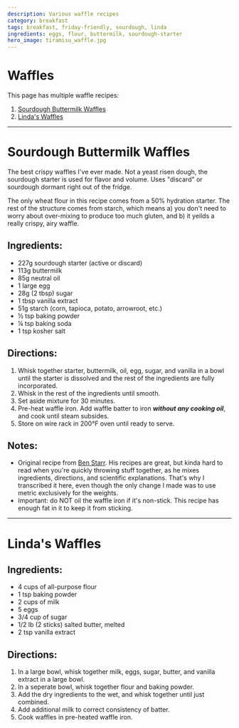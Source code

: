 ```yaml
---
description: Various waffle recipes
category: breakfast
tags: breakfast, friday-friendly, sourdough, linda
ingredients: eggs, flour, buttermilk, sourdough-starter
hero_image: tiramisu_waffle.jpg
---
```


# Waffles

This page has multiple waffle recipes:

1. [Sourdough Buttermilk Waffles](#sourdough-buttermilk-waffles)
2. [Linda's Waffles](#lindas-waffles)

* * *

# Sourdough Buttermilk Waffles 

The best crispy waffles I've ever made. Not a yeast risen dough, the sourdough 
starter is used for flavor and volume. Uses "discard" or sourdough dormant right 
out of the fridge.

The only wheat flour in this recipe comes from a 50% hydration starter. The rest 
of the structure comes from starch, which means a) you don't need to worry about 
over-mixing to produce too much gluten, and b) it yeilds a really crispy, airy waffle.

## Ingredients:

- 227g sourdough starter (active or discard)
- 113g buttermilk 
- 85g neutral oil 
- 1 large egg
- 28g (2 tbsp) sugar
- 1 tbsp vanilla extract 
- 51g starch (corn, tapioca, potato, arrowroot, etc.)
- ½ tsp baking powder
- ¼ tsp baking soda
- 1 tsp kosher salt

## Directions:

1. Whisk together starter, buttermilk, oil, egg, sugar, and vanilla in a bowl until the starter is dissolved and the rest of the ingredients are fully incorporated.
2. Whisk in the rest of the ingredients until smooth.
3. Set aside mixture for 30 minutes.
4. Pre-heat waffle iron. Add waffle batter to iron ***without any cooking oil***, and cook until steam subsides.
5. Store on wire rack in 200°F oven until ready to serve.

## Notes:

- Original recipe from [Ben Starr](https://ultimatefoodgeek.com/2025/01/25/the-best-waffles-on-planet-earth-with-sourdough-option/). 
  His recipes are great, but kinda hard to read when you're quickly throwing stuff together, as he mixes ingredients, directions, and scientific explanations. That's why I transcribed it here, even though the only change I made was to use metric exclusively for the weights.
- Important: do NOT oil the waffle iron if it's non-stick. This recipe has enough fat in it to keep it from sticking.

* * *

# Linda's Waffles

## Ingredients:

- 4 cups of all-purpose flour
- 1 tsp baking powder
- 2 cups of milk
- 5 eggs
- 3/4 cup of sugar
- 1/2 lb (2 sticks) salted butter, melted
- 2 tsp vanilla extract

## Directions:

1. In a large bowl, whisk together milk, eggs, sugar, butter, and vanilla extract in a large bowl.
2. In a seperate bowl, whisk together flour and baking powder.
3. Add the dry ingredients to the wet, and whisk together until just combined.
4. Add additional milk to correct consistency of batter.
5. Cook waffles in pre-heated waffle iron.

